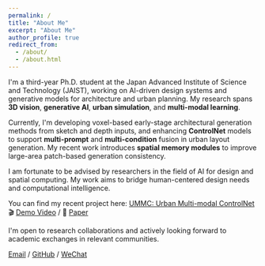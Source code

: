 ```yaml
---
permalink: /
title: "About Me"
excerpt: "About Me"
author_profile: true
redirect_from: 
  - /about/
  - /about.html
---
```


I'm a third-year Ph.D. student at the Japan Advanced Institute of Science and Technology (JAIST), working on AI-driven design systems and generative models for architecture and urban planning. My research spans **3D vision**, **generative AI**, **urban simulation**, and **multi-modal learning**.

Currently, I'm developing voxel-based early-stage architectural generation methods from sketch and depth inputs, and enhancing **ControlNet** models to support **multi-prompt** and **multi-condition** fusion in urban layout generation. My recent work introduces **spatial memory modules** to improve large-area patch-based generation consistency.

I am fortunate to be advised by researchers in the field of AI for design and spatial computing. My work aims to bridge human-centered design needs and computational intelligence.

You can find my recent project here: [UMMC: Urban Multi-modal ControlNet](https://github.com/your_project_link)  
🎬 [Demo Video](https://www.youtube.com/your_demo) / 📄 [Paper](https://arxiv.org/your_paper)

I'm open to research collaborations and actively looking forward to academic exchanges in relevant communities.

[Email](mailto:your_email@jaist.ac.jp) / [GitHub](https://github.com/your_github_id) / [WeChat](../images/wechat.jpg)
